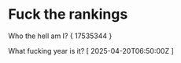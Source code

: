 # Fuck the rankings

Who the hell am I?
{ 17535344 }

What fucking year is it?
[ 2025-04-20T06:50:00Z ]
